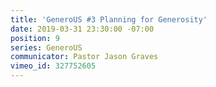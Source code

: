 ```yaml
---
title: 'GeneroUS #3 Planning for Generosity'
date: 2019-03-31 23:30:00 -07:00
position: 9
series: GeneroUS
communicator: Pastor Jason Graves
vimeo_id: 327752605
---
```


